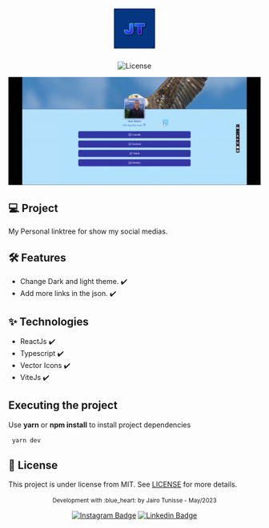 <h1 align="center">
  <img height="80" src=".github/icon.png"/>
</h1>

<p align="center">
 <img alt="License" src="https://img.shields.io/static/v1?label=license&message=MIT&color=172554&labelColor=BAE6Fd">
</p>

![cover](.github/record.gif)

## 💻 Project

My Personal linktree for show my social medias.

## :hammer_and_wrench: Features

- Change Dark and light theme. :heavy_check_mark:
- Add more links in the json. :heavy_check_mark:

## ✨ Technologies

- ReactJs :heavy_check_mark:
- Typescript :heavy_check_mark:
- Vector Icons :heavy_check_mark:
- ViteJs :heavy_check_mark:

## Executing the project

Use **yarn** or **npm install** to install project dependencies

```cl
 yarn dev
```

## 📄 License

This project is under license from MIT. See [LICENSE](LICENSE.md) for more details.
<br />

<div align="center"> 
  <small>Development with :blue_heart: by Jairo Tunisse - May/2023</small>

<br/>

[![Instagram Badge](https://img.shields.io/badge/-jairotunisse-172554?style=flat-square&labelColor=172554&logo=instagram&logoColor=white&link=https://www.instagram.com/jairotunisse/)](https://www.instagram.com/jairotunisse)
[![Linkedin Badge](https://img.shields.io/badge/-jairotsb-172554?style=flat-square&logo=Linkedin&logoColor=white&link=https://www.linkedin.com/in/jairotsb)](https://www.linkedin.com/in/jairotsb/)
</div>
